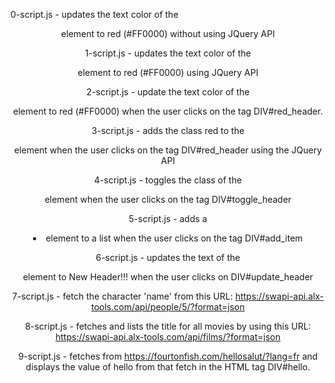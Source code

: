 0-script.js - updates the text color of the <header> element to red (#FF0000) without using JQuery API

1-script.js - updates the text color of the <header> element to red (#FF0000) using JQuery API

2-script.js - update the text color of the <header> element to red (#FF0000) when the user clicks on the tag DIV#red_header.

3-script.js - adds the class red to the <header> element when the user clicks on the tag DIV#red_header using the JQuery API

4-script.js - toggles the class of the <header> element when the user clicks on the tag DIV#toggle_header

5-script.js - adds a <li> element to a list when the user clicks on the tag DIV#add_item

6-script.js - updates the text of the <header> element to New Header!!! when the user clicks on DIV#update_header

7-script.js - fetch the character 'name' from this URL: https://swapi-api.alx-tools.com/api/people/5/?format=json

8-script.js - fetches and lists the title for all movies by using this URL: https://swapi-api.alx-tools.com/api/films/?format=json

9-script.js - fetches from https://fourtonfish.com/hellosalut/?lang=fr and displays the value of hello from that fetch in the HTML tag DIV#hello.


